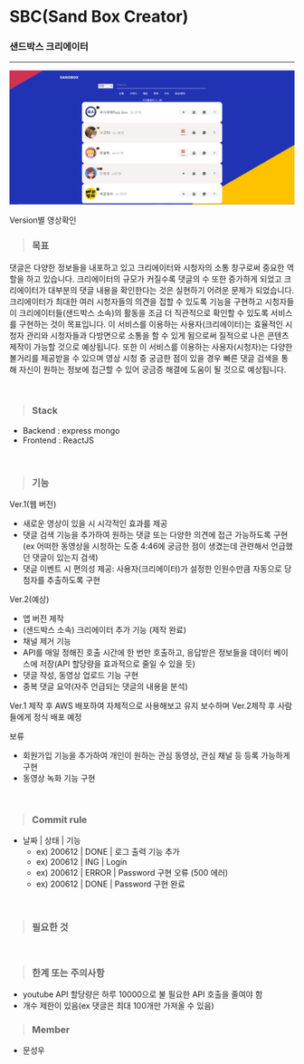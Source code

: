 # SBC(Sand Box Creator)

### 샌드박스 크리에이터

---

<img src='SandBox.PNG' alt=''/>

Version별 <a src="https://hidden-earth-27978.herokuapp.com/">영상확인</a>

> ### 목표

댓글은 다양한 정보들을 내포하고 있고 크리에이터와 시청자의 소통 창구로써 중요한 역할을 하고 있습니다. 크리에이터의 규모가 커질수록 댓글의 수 또한 증가하게 되었고 크리에이터가 대부분의 댓글 내용을 확인한다는 것은 실현하기 어려운 문제가 되었습니다. 크리에이터가 최대한 여러 시청자들의 의견을 접할 수 있도록 기능을 구현하고 시청자들이 크리에이터들(샌드박스 소속)의 활동을 조금 더 직관적으로 확인할 수 있도록 서비스를 구현하는 것이 목표입니다.
이 서비스를 이용하는 사용자(크리에이터)는 효율적인 시청자 관리와 시청자들과 다방면으로 소통을 할 수 있게 됨으로써 질적으로 나은 콘텐츠 제작이 가능할 것으로 예상됩니다.
또한 이 서비스를 이용하는 사용자(시청자)는 다양한 볼거리를 제공받을 수 있으며 영상 시청 중 궁금한 점이 있을 경우 빠른 댓글 검색을 통해 자신이 원하는 정보에 접근할 수 있어 궁금증 해결에 도움이 될 것으로 예상됩니다.

<br/>

> ### Stack

- Backend : express mongo
- Frontend : ReactJS

<br/>

> ### 기능

Ver.1(웹 버전)

- 새로운 영상이 있을 시 시각적인 효과를 제공
- 댓글 검색 기능을 추가하여 원하는 댓글 또는 다양한 의견에 접근 가능하도록 구현
  (ex 어떠한 동영상을 시청하는 도중 4:46에 궁금한 점이 생겼는데 관련해서 언급했던 댓글이 있는지 검색)
- 댓글 이벤트 시 편의성 제공: 사용자(크리에이터)가 설정한 인원수만큼 자동으로 당첨자를 추출하도록 구현

Ver.2(예상)

- 앱 버전 제작
- (샌드박스 소속) 크리에이터 추가 기능 (제작 완료)
- 채널 제거 기능
- API를 매일 정해진 호출 시간에 한 번만 호출하고, 응답받은 정보들을 데이터 베이스에 저장(API 할당량을 효과적으로 줄일 수 있을 듯)
- 댓글 작성, 동영상 업로드 기능 구현
- 중복 댓글 요약(자주 언급되는 댓글의 내용을 분석)

Ver.1 제작 후 AWS 배포하여 자체적으로 사용해보고 유지 보수하며 Ver.2제작 후 사람들에게 정식 배포 예정

보류
- 회원가입 기능을 추가하여 개인이 원하는 관심 동영상, 관심 채널 등 등록 가능하게 구현
- 동영상 녹화 기능 구현

<br/>

> ### Commit rule

- 날짜 | 상태 | 기능
  - ex) 200612 | DONE | 로그 출력 기능 추가
  - ex) 200612 | ING | Login
  - ex) 200612 | ERROR | Password 구현 오류 (500 에러)
  - ex) 200612 | DONE | Password 구현 완료

<br/>

> ### 필요한 것

<br/>

> ### 한계 또는 주의사항

- youtube API 할당량은 하루 10000으로 불 필요한 API 호출을 줄여야 함
- 개수 제한이 있음(ex 댓글은 최대 100개만 가져올 수 있음)
  <br/>

> ### Member

- 문성우
